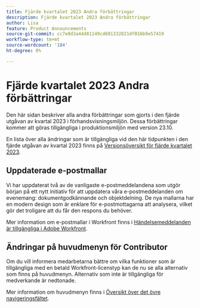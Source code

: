 ```yaml
---
title: Fjärde kvartalet 2023 Andra förbättringar
description: Fjärde kvartalet 2023 Andra förbättringar
author: Lisa
feature: Product Announcements
source-git-commit: cc7e0d3a44d81149cd691332821df016b9e57419
workflow-type: tm+mt
source-wordcount: '184'
ht-degree: 0%

---
```


# Fjärde kvartalet 2023 Andra förbättringar

Den här sidan beskriver alla andra förbättringar som gjorts i den fjärde utgåvan av kvartal 2023 i förhandsvisningsmiljön. Dessa förbättringar kommer att göras tillgängliga i produktionsmiljön med version 23.10.

En lista över alla ändringar som är tillgängliga vid den här tidpunkten i den fjärde utgåvan av kvartal 2023 finns på [Versionsöversikt för fjärde kvartalet 2023](/help/quicksilver/product-announcements/product-releases/23-q4-release-activity/23-q4-release-overview.md).

## Uppdaterade e-postmallar

Vi har uppdaterat två av de vanligaste e-postmeddelandena som utgör början på ett nytt initiativ för att uppdatera våra e-postmeddelanden om evenemang: dokumentgodkännande och objektdelning. De nya mallarna har en modern design som är enklare för e-postmottagarna att analysera, vilket gör det troligare att du får den respons du behöver.

Mer information om e-postmallar i Workfront finns i [Händelsemeddelanden är tillgängliga i Adobe Workfront](/help/quicksilver/administration-and-setup/manage-workfront/emails/event-notifications-available-in-wf.md).

## Ändringar på huvudmenyn för Contributor

Om du vill informera medarbetarna bättre om vilka funktioner som är tillgängliga med en betald Workfront-licenstyp kan de nu se alla alternativ som finns på huvudmenyn. Alternativ som inte är tillgängliga för medverkande är nedtonade.

Mer information om huvudmenyn finns i [Översikt över det övre navigeringsfältet](/help/quicksilver/workfront-basics/the-new-workfront-experience/global-navigation-overview.md).

